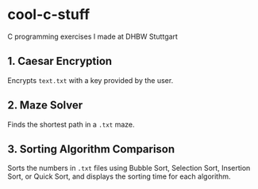 # cool-c-stuff
C programming exercises I made at DHBW Stuttgart

## 1. Caesar Encryption
Encrypts `text.txt` with a key provided by the user.

## 2. Maze Solver
Finds the shortest path in a `.txt` maze.

## 3. Sorting Algorithm Comparison
Sorts the numbers in `.txt` files using Bubble Sort, Selection Sort, Insertion Sort, or Quick Sort, and displays the sorting time for each algorithm.
